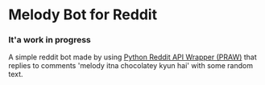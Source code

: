 # Melody Bot for Reddit

### It'a work in progress

A simple reddit bot made by using [Python Reddit API Wrapper (PRAW)](https://praw.readthedocs.io/en/latest/#) that replies to comments 'melody itna chocolatey kyun hai' with some random text.
